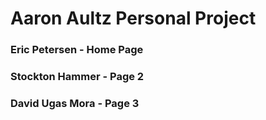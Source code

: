 # Aaron Aultz Personal Project
### Eric Petersen - Home Page
### Stockton Hammer - Page 2
### David Ugas Mora - Page 3
